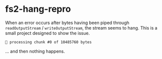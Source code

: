 # fs2-hang-repro

When an error occurs after bytes having been piped through `readOutputStream` / `writeOutputStream`, the stream seems to hang. This is a small project designed to show the issue.

```
👀 processing chunk #0 of 10485760 bytes
```

… and then nothing happens.
